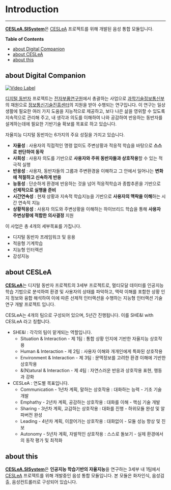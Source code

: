 # Introduction

---

<b>[CESLeA.SISystem]</b>은 [CESLeA] 프로젝트를 위해 개발된 음성 통합 모듈입니다.

**Table of Contents**

- [about Digital Companion](#about-digital-companion)
- [about CESLeA](#about-ceslea)
- [about this](#about-this)

## about Digital Companion

[![Video Label](http://img.youtube.com/vi/jq9v7EXJKYI/0.jpg)](https://youtu.be/jq9v7EXJKYI?t=0s)

[디지털 동반자] 프로젝트는 [전자부품연구원]에서 총괄하는 사업으로 [과학기술정보통신부]의 재원으로 [정보통신기술진흥센터]의 지원을 받아 수행되는 연구입니다.
이 연구는 일상생활에 필요한 여러 가지 도움을 지능적으로 제공하고, 보다 나은 삶을 영위할 수 있도록 지속적으로 관리해 주고, 내 생각과 의도를 이해하여 나와 공감하여 반응하는 동반자를 설계하는데에 필요한 기반기술 확보를 목표로 하고 있습니다.

자율지능 디지털 동반자는 6가지의 주요 성질을 가지고 있습니다.
- <b>자율성</b> : 사용자의 직접적인 명령 없이도 주변상황과 적응적 학습을 바탕으로 <b>스스로 판단하여 동작</b>
- <b>사회성</b> : 사용자 의도를 기반으로 <b>사용자와 주위 동반자들과 상호작용</b>할 수 있는 적극적 실행
- <b>반응성</b> : 사용자, 동반자들의 그룹과 주변환경을 이해하고 그 안에서 일어나는 <b>변화에 적절하고 신속하게 반응</b>
- <b>능동성</b> : 단순하게 환경에 반응하는 것을 넘어 적응적학습과 종합추론을 기반으로 <b>선제적으로 실행을 준비</b>
- <b>시간연속성</b> : 현재 상황과 지속적 학습지능을 기반으로 <b>사용자의 맥락을 이해</b>하는 시간 연속적 지능
- <b>상황적응성</b> : 사용자 의도와 주변상황을 이해하는 하이브리드 학습을 통해 <b>사용자 주변상황에 적합한 의사결정</b> 지원

이 사업은 총 4개의 세부목표를 가집니다.
- 디지털 동반자 프레임워크 및 응용
- 적응형 기계학습
- 지능형 인터렉션
- 감성지능

## about CESLeA

<b>[CESLeA]</b>는 디지털 동반자 프로젝트의 3세부 프로젝트로, 멀티모달 데이터를 인공지능 학습 기법으로 분석하여 환경 및 사용자의 상태를 파악하고, 맥락 이해를 포함한 상황 인지 정보와 융합 해석하여 이에 따른 선제적 인터랙션을 수행하는 지능형 인터랙션 기술 연구 개발 프로젝트 입니다.

CESLeA는 4개의 팀으로 구성되어 있으며, 5년간 진행됩니다. 이를 SHE&I with CESLeA 라고 칭합니다.
- SHE&I : 각각의 팀이 맡게되는 역할입니다.
  - Situation & Interaction - 제 1팀 : 통합 상황 인지에 기반한 자율지능 상호작용
  - Human & Interaction - 제 2팀 : 사용자 이해와 개개인에게 특화된 상호작용
  - Environment & Interaction - 제 3팀 : 문맥정보를 고려한 환경 이해에 기반한 상호작용
  - &(N)atural & Interaction - 제 4팀 : 자연스러운 반응과 상호작용 표현, 행동과 강화
- CESLeA : 연도별 목표입니다.
  - Communication - 1년차 계획, 말하는 상호작용 : 대화하는 능력 - 기초 기술 개발
  - Emphathy - 2년차 계획, 공감하는 상호작용 : 대화를 이해 - 핵심 기술 개발
  - Sharing - 3년차 계획, 교감하는 상호작용 : 대화를 진행 - 하위모듈 완성 및 알파버전 완성
  - Leading - 4년차 계획, 이끌어가는 상호작용 : 대화없이 - 모듈 성능 향상 및 진보
  - Autonomy - 5년차 계획, 자발적인 상호작용 : 스스로 돌보기 - 실제 환경에서의 동작 평가 및 최적화

## about this

<b>[CESLeA.SISystem]</b>은 <b>인공지능 학습기반의 자율지능</b>을 연구하는 3세부 내 1팀에서 [CESLeA] 프로젝트를 위해 개발중인 음성 통합 모듈입니다.
본 모듈은 화자인식, 음성검출, 음성컨트롤러로 구성되어 있습니다.

[CESLeA.SISystem]: https://github.com/Katinor/CESLeA_readme_template/
[CESLeA]: http://abr.knu.ac.kr/wordpress/ceslea/
[디지털 동반자]: http://aicompanion.or.kr/
[전자부품연구원]: https://www.keti.re.kr/
[과학기술정보통신부]: https://www.msit.go.kr/
[정보통신기술진흥센터]: https://www.iitp.kr/